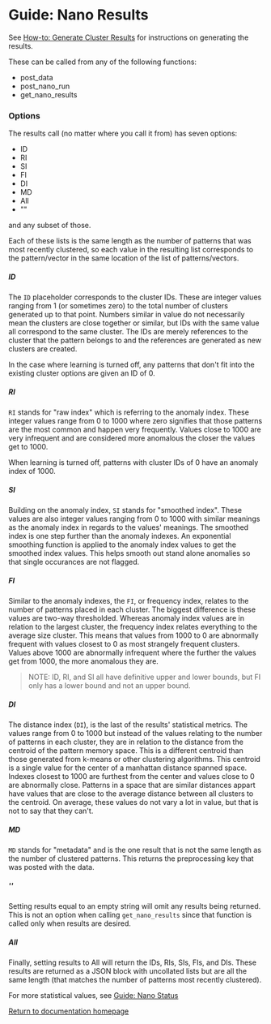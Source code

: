 # Guide: Nano Results

See [How-to: Generate Cluster Results](https://gitlab.boonlogic.com/development/tools/boonnanopyapi/blob/master/docs/How_To_Generate_Cluster_Results.md) for instructions on generating the results.

These can be called from any of the following functions:
- post_data
- post_nano_run
- get_nano_results

### Options
The results call (no matter where you call it from) has seven options:
- ID
- RI
- SI
- FI
- DI
- MD
- All
- ""

and any subset of those.

Each of these lists is the same length as the number of patterns that was most recently clustered, so each value in the resulting list corresponds to the pattern/vector in the same location of the list of patterns/vectors.

##### ID
The `ID` placeholder corresponds to the cluster IDs. These are integer values ranging from 1 (or sometimes zero) to the total number of clusters generated up to that point. Numbers similar in value do not necessarily mean the clusters are close together or similar, but IDs with the same value all correspond to the same cluster. The IDs are merely references to the cluster that the pattern belongs to and the references are generated as new clusters are created.

In the case where learning is turned off, any patterns that don't fit into the existing cluster options are given an ID of 0.

##### RI
`RI` stands for "raw index" which is referring to the anomaly index. These integer values range from 0 to 1000 where zero signifies that those patterns are the most common and happen very frequently. Values close to 1000 are very infrequent and are considered more anomalous the closer the values get to 1000.

When learning is turned off, patterns with cluster IDs of 0 have an anomaly index of 1000.

##### SI
Building on the anomaly index, `SI` stands for "smoothed index". These values are also integer values ranging from 0 to 1000 with similar meanings as the anomaly index in regards to the values' meanings. The smoothed index is one step further than the anomaly indexes. An exponential smoothing function is applied to the anomaly index values to get the smoothed index values. This helps smooth out stand alone anomalies so that single occurances are not flagged.

##### FI
Similar to the anomaly indexes, the `FI`, or frequency index, relates to the number of patterns placed in each cluster. The biggest difference is these values are two-way thresholded. Whereas anomaly index values are in relation to the largest cluster, the frequency index relates everything to the average size cluster. This means that values from 1000 to 0 are abnormally frequent with values closest to 0 as most strangely frequent clusters. Values above 1000 are abnormally infrequent where the further the values get from 1000, the more anomalous they are.
>NOTE: ID, RI, and SI all have definitive upper and lower bounds, but FI only has a lower bound and not an upper bound.


##### DI
The distance index (`DI`), is the last of the results' statistical metrics. The values range from 0 to 1000 but instead of the values relating to the number of patterns in each cluster, they are in relation to the distance from the centroid of the pattern memory space. This is a different centroid than those generated from k-means or other clustering algorithms. This centroid is a single value for the center of a manhattan distance spanned space. Indexes closest to 1000 are furthest from the center and values close to 0 are abnormally close. Patterns in a space that are similar distances appart have values that are close to the average distance between all clusters to the centroid. On average, these values do not vary a lot in value, but that is not to say that they can't.

##### MD
`MD` stands for "metadata" and is the one result that is not the same length as the number of clustered patterns. This returns the preprocessing key that was posted with the data.

##### ''
Setting results equal to an empty string will omit any results being returned. This is not an option when calling `get_nano_results` since that function is called only when results are desired.

##### All
Finally, setting results to All will return the IDs, RIs, SIs, FIs, and DIs. These results are returned as a JSON block with uncollated lists but are all the same length (that matches the number of patterns most recently clustered).


For more statistical values, see [Guide: Nano Status](https://gitlab.boonlogic.com/development/tools/boonnanopyapi/blob/master/docs/Guide_Nano_Status.md)

[Return to documentation homepage](../Docs_Landing_Page.md)
